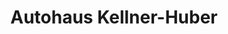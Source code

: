 ---
title: "Autohaus Kellner-Huber"
url: /muehldorf-a-inn/autohaus-kellner-huber/
shop: Autohaus
---